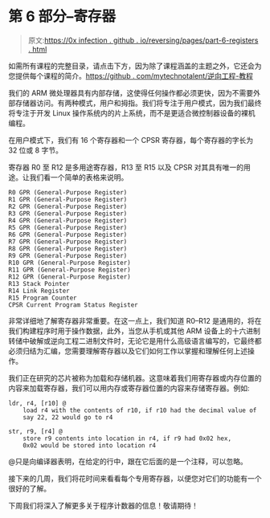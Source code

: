 # 第 6 部分–寄存器

> 原文:[https://0x infection . github . io/reversing/pages/part-6-registers . html](https://0xinfection.github.io/reversing/pages/part-6-registers.html)

如需所有课程的完整目录，请点击下方，因为除了课程涵盖的主题之外，它还会为您提供每个课程的简介。[https://github . com/mytechnotalent/逆向工程-教程](https://github.com/mytechnotalent/Reverse-Engineering-Tutorial)

我们的 ARM 微处理器具有内部存储，这使得任何操作都必须更快，因为不需要外部存储器访问。有两种模式，用户和拇指。我们将专注于用户模式，因为我们最终将专注于开发 Linux 操作系统内的片上系统，而不是更适合微控制器设备的裸机编程。

在用户模式下，我们有 16 个寄存器和一个 CPSR 寄存器，每个寄存器的字长为 32 位或 8 字节。

寄存器 R0 至 R12 是多用途寄存器，R13 至 R15 以及 CPSR 对其具有唯一的用途。让我们看一个简单的表格来说明。

```
R0 GPR (General-Purpose Register)
R1 GPR (General-Purpose Register)
R2 GPR (General-Purpose Register)
R3 GPR (General-Purpose Register)
R4 GPR (General-Purpose Register)
R5 GPR (General-Purpose Register)
R6 GPR (General-Purpose Register)
R7 GPR (General-Purpose Register)
R8 GPR (General-Purpose Register)
R9 GPR (General-Purpose Register)
R10 GPR (General-Purpose Register)
R11 GPR (General-Purpose Register)
R12 GPR (General-Purpose Register)
R13 Stack Pointer
R14 Link Register
R15 Program Counter
CPSR Current Program Status Register

```

非常详细地了解寄存器非常重要。在这一点上，我们知道 R0–R12 是通用的，将在我们构建程序时用于操作数据，此外，当您从手机或其他 ARM 设备上的十六进制转储中破解或逆向工程二进制文件时，无论它是用什么高级语言编写的，它最终都必须归结为汇编，您需要理解寄存器以及它们如何工作以掌握和理解任何上述操作。

我们正在研究的芯片被称为加载和存储机器。这意味着我们用寄存器或内存位置的内容来加载寄存器，我们可以用内存或寄存器位置的内容来存储寄存器。例如:

```
ldr, r4, [r10] @ 
    load r4 with the contents of r10, if r10 had the decimal value of 
    say 22, 22 would go to r4

str, r9, [r4] @ 
    store r9 contents into location in r4, if r9 had 0x02 hex, 
    0x02 would be stored into location r4

```

@只是向编译器表明，在给定的行中，跟在它后面的是一个注释，可以忽略。

接下来的几周，我们将花时间来看看每个专用寄存器，以便您对它们的功能有一个很好的了解。

下周我们将深入了解更多关于程序计数器的信息！敬请期待！